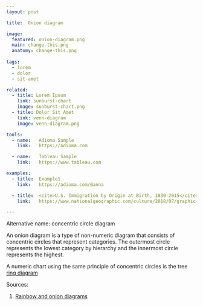 ```yaml
---
layout: post

title:  Onion diagram

image:
  featured: onion-diagram.png
  main: change-this.png
  anatomy: change-this.png
  
tags:
  - lorem
  - dolor
  - sit-amet

related:
  - title: Lorem Ipsum
    link: sunburst-chart
    image: sunburst-chart.png
  - title: Dolor Sit Amet
    link: venn-diagram
    image: venn-diagram.png

tools:
  - name:   Adioma Sample
    link:   https://adioma.com

  - name:   Tableau Sample
    link:   https://www.tableau.com

examples:
  - title:  Example1
    link:   https://adioma.com/@anna

  - title:  <cite>U.S. Immigration by Origin at Birth, 1830-2015</cite> by Pedro Cruz and John Wihbey for the National Geographic
    link:   https://www.nationalgeographic.com/culture/2018/07/graphic-united-states-immigration-origins-rings-tree-culture/

---
```

Alternative name: concentric circle diagram

An onion diagram is a type of non-numeric diagram that consists of concentric circles that represent categories. The outermost circle represents the lowest category by hierarchy and the innermost circle represents the highest.

A numeric chart using the same principle of concentric circles is the tree [ring diagram](https://www.nationalgeographic.com/culture/2018/07/graphic-united-states-immigration-origins-rings-tree-culture/)

Sources:
1. [Rainbow and onion diagrams](http://www.endvawnow.org/en/articles/1186-rainbow-and-onion-diagrams.html)